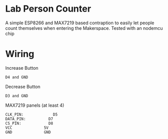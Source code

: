 # Lab Person Counter

A simple ESP8266 and MAX7219 based contraption to easily let people count themselves when entering the Makerspace.
Tested with an nodemcu chip

# Wiring

Increase Button

    D4 and GND

Decrease Button

    D3 and GND

MAX7219 panels (at least 4)

    CLK_PIN:		     D5
    DATA_PIN:	       D7
    CS_PIN:		       D8
    VCC              5V
    GND              GND
